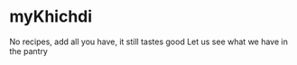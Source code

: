 # myKhichdi
No recipes, add all you have, it still tastes good
Let us see what we have in the pantry
